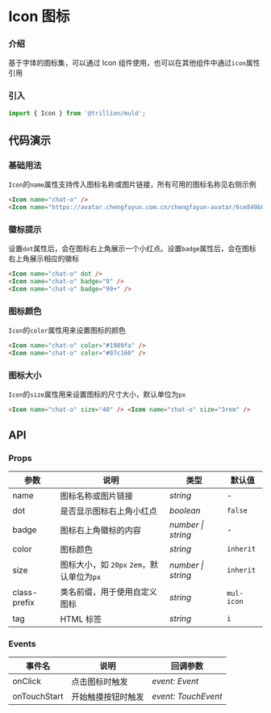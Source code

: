 # Icon 图标

### 介绍

基于字体的图标集，可以通过 Icon 组件使用，也可以在其他组件中通过`icon`属性引用

### 引入

```js
import { Icon } from '@trillion/muld';

```

## 代码演示

### 基础用法

`Icon`的`name`属性支持传入图标名称或图片链接，所有可用的图标名称见右侧示例

```html
<Icon name="chat-o" />
<Icon name="https://avatar.chengfayun.com.cn/chengfayun-avatar/6ce849b003c18744b54d1a9913db75e9.png" />
```

### 徽标提示

设置`dot`属性后，会在图标右上角展示一个小红点。设置`badge`属性后，会在图标右上角展示相应的徽标

```html
<Icon name="chat-o" dot />
<Icon name="chat-o" badge="9" />
<Icon name="chat-o" badge="99+" />
```

### 图标颜色

`Icon`的`color`属性用来设置图标的颜色

```html
<Icon name="chat-o" color="#1989fa" />
<Icon name="chat-o" color="#07c160" />
```

### 图标大小

`Icon`的`size`属性用来设置图标的尺寸大小，默认单位为`px`

```html
<Icon name="chat-o" size="40" /> <Icon name="chat-o" size="3rem" />
```

## API

### Props

| 参数 | 说明 | 类型 | 默认值 |
| --- | --- | --- | --- |
| name | 图标名称或图片链接 | _string_ | - |
| dot | 是否显示图标右上角小红点 | _boolean_ | `false` |
| badge  | 图标右上角徽标的内容 | _number \| string_ | - |
| color | 图标颜色 | _string_ | `inherit` |
| size | 图标大小，如 `20px` `2em`，默认单位为`px` | _number \| string_ | `inherit` |
| class-prefix | 类名前缀，用于使用自定义图标 | _string_ | `mul-icon` |
| tag | HTML 标签 | _string_ | `i` |

### Events

| 事件名 | 说明           | 回调参数       |
| ------ | -------------- | -------------- |
| onClick  | 点击图标时触发 | _event: Event_ |
| onTouchStart | 开始触摸按钮时触发 | _event: TouchEvent_ |
